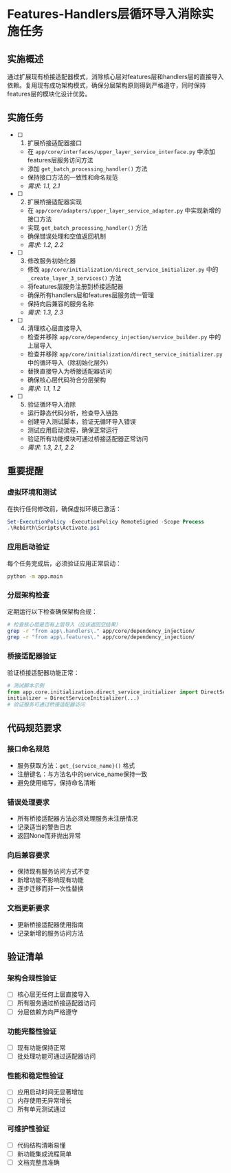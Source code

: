 # Features-Handlers层循环导入消除实施任务

## 实施概述

通过扩展现有桥接适配器模式，消除核心层对features层和handlers层的直接导入依赖。复用现有成功架构模式，确保分层架构原则得到严格遵守，同时保持features层的模块化设计优势。

## 实施任务

- [ ] 1. 扩展桥接适配器接口

  - 在 `app/core/interfaces/upper_layer_service_interface.py` 中添加features层服务访问方法
  - 添加 `get_batch_processing_handler()` 方法
  - 保持接口方法的一致性和命名规范
  - _需求: 1.1, 2.1_

- [ ] 2. 扩展桥接适配器实现

  - 在 `app/core/adapters/upper_layer_service_adapter.py` 中实现新增的接口方法
  - 实现 `get_batch_processing_handler()` 方法
  - 确保错误处理和空值返回机制
  - _需求: 1.2, 2.2_

- [ ] 3. 修改服务初始化器

  - 修改 `app/core/initialization/direct_service_initializer.py` 中的 `_create_layer_3_services()` 方法
  - 将features层服务注册到桥接适配器
  - 确保所有handlers层和features层服务统一管理
  - 保持向后兼容的服务名称
  - _需求: 1.3, 2.3_

- [ ] 4. 清理核心层直接导入

  - 检查并移除 `app/core/dependency_injection/service_builder.py` 中的上层导入
  - 检查并移除 `app/core/initialization/direct_service_initializer.py` 中的循环导入（除初始化层外）
  - 替换直接导入为桥接适配器访问
  - 确保核心层代码符合分层架构
  - _需求: 1.1, 1.2_

- [ ] 5. 验证循环导入消除

  - 运行静态代码分析，检查导入链路
  - 创建导入测试脚本，验证无循环导入错误
  - 测试应用启动流程，确保正常运行
  - 验证所有功能模块可通过桥接适配器正常访问
  - _需求: 1.3, 2.1, 2.2_





## 重要提醒

### 虚拟环境和测试
在执行任何修改前，确保虚拟环境已激活：
```powershell
Set-ExecutionPolicy -ExecutionPolicy RemoteSigned -Scope Process
.\Rebirth\Scripts\Activate.ps1
```

### 应用启动验证
每个任务完成后，必须验证应用正常启动：
```bash
python -m app.main
```

### 分层架构检查
定期运行以下检查确保架构合规：
```bash
# 检查核心层是否有上层导入（应该返回空结果）
grep -r "from app\.handlers\." app/core/dependency_injection/
grep -r "from app\.features\." app/core/dependency_injection/
```

### 桥接适配器验证
验证桥接适配器功能正常：
```python
# 测试脚本示例
from app.core.initialization.direct_service_initializer import DirectServiceInitializer
initializer = DirectServiceInitializer(...)
# 验证服务可通过桥接适配器访问
```

## 代码规范要求

### 接口命名规范
- 服务获取方法：`get_{service_name}()` 格式
- 注册键名：与方法名中的service_name保持一致
- 避免使用缩写，保持命名清晰

### 错误处理要求
- 所有桥接适配器方法必须处理服务未注册情况
- 记录适当的警告日志
- 返回None而非抛出异常

### 向后兼容要求
- 保持现有服务访问方式不变
- 新增功能不影响现有功能
- 逐步迁移而非一次性替换

### 文档更新要求
- 更新桥接适配器使用指南
- 记录新增的服务访问方法

## 验证清单

### 架构合规性验证
- [ ] 核心层无任何上层直接导入
- [ ] 所有服务通过桥接适配器访问
- [ ] 分层依赖方向严格遵守

### 功能完整性验证  
- [ ] 现有功能保持正常
- [ ] 批处理功能可通过适配器访问

### 性能和稳定性验证
- [ ] 应用启动时间无显著增加
- [ ] 内存使用无异常增长
- [ ] 所有单元测试通过

### 可维护性验证
- [ ] 代码结构清晰易懂
- [ ] 新功能集成流程简单
- [ ] 文档完整且准确